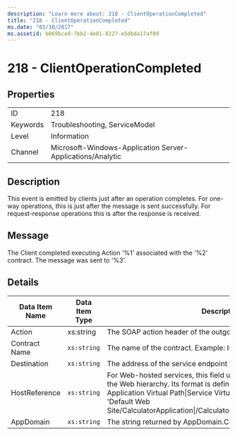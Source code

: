 ```yaml
---
description: "Learn more about: 218 - ClientOperationCompleted"
title: "218 - ClientOperationCompleted"
ms.date: "03/30/2017"
ms.assetid: b069bced-7bb2-4e01-8227-e5dbda17af09
---
```

# 218 - ClientOperationCompleted

## Properties  
  
|||  
|-|-|  
|ID|218|  
|Keywords|Troubleshooting, ServiceModel|  
|Level|Information|  
|Channel|Microsoft-Windows-Application Server-Applications/Analytic|  
  
## Description  

 This event is emitted by clients just after an operation completes. For one-way operations, this is just after the message is sent successfully. For request-response operations this is after the response is received.  
  
## Message  

 The Client completed executing Action '%1' associated with the '%2' contract. The message was sent to '%3'.  
  
## Details  
  
|Data Item Name|Data Item Type|Description|  
|--------------------|--------------------|-----------------|  
|Action|xs:string|The SOAP action header of the outgoing message.|  
|Contract Name|`xs:string`|The name of the contract. Example: ICalculator.|  
|Destination|`xs:string`|The address of the service endpoint that the message was sent to.|  
|HostReference|`xs:string`|For Web-hosted services, this field uniquely identifies the service in the Web hierarchy. Its format is defined as 'Web Site Name Application Virtual Path&#124;Service Virtual Path&#124;ServiceName'. Example: 'Default Web Site/CalculatorApplication&#124;/CalculatorService.svc&#124;CalculatorService'.|  
|AppDomain|`xs:string`|The string returned by AppDomain.CurrentDomain.FriendlyName.|
